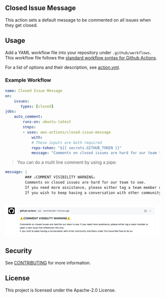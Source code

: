 ## Closed Issue Message

This action sets a default message to be commented on all issues when they get closed.

## Usage

Add a YAML workflow file into your repository under
`.github/workflows`. 
This workflow file follows the 
[standard workflow syntax for Github Actions](https://help.github.com/en/actions/reference/workflow-syntax-for-github-actions).

For a list of options and their description, see [action.yml](./action.yml).

### Example Workflow
```yml
name: Closed Issue Message
on:
    issues:
       types: [closed]
jobs:
    auto_comment:
        runs-on: ubuntu-latest
        steps:
        - uses: aws-actions/closed-issue-message
            with:
            # These inputs are both required
            repo-token: "${{ secrets.GITHUB_TOKEN }}"
            message: "Comments on closed issues are hard for our team to see." 
```
> You can do a multi line comment by using a pipe: 
```yml
message: |
         ### ⚠️COMMENT VISIBILITY WARNING⚠️ 
         Comments on closed issues are hard for our team to see. 
         If you need more assistance, please either tag a team member or open a new issue that references this one. 
         If you wish to keep having a conversation with other community members under this issue feel free to do so.
                                    
```
![closed issue message example](comment-example.png)
## Security

See [CONTRIBUTING](CONTRIBUTING.md#security-issue-notifications) for more information.

## License

This project is licensed under the Apache-2.0 License.
